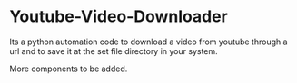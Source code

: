 # Youtube-Video-Downloader
Its a python automation code to download a video from youtube through a url and to save it at the set file directory in your system.

More components to be added.
